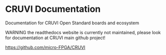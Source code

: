 # CRUVI Documentation
Documentation for CRUVI Open Standard boards and ecosystem

WARNING the readthedocs website is currently not maintained, please look for documentation at CRUVI main github project!

https://github.com/micro-FPGA/CRUVI
